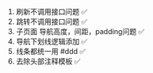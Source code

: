 1. 刷新不调用接口问题 ✅
2. 跳转不调用接口问题 ✅
3. 子页面 导航高度，间距，padding问题 ✅
4. 导航下划线逻辑添加 ✅
5. 线条都统一用 #ddd ✅
6. 去除头部注释模板 ✅